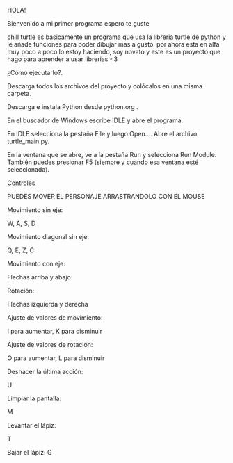 HOLA!

Bienvenido a mi primer programa espero te guste

chill turtle es basicamente un programa que usa la libreria turtle de python y le añade funciones para poder dibujar mas a gusto. por ahora esta en alfa muy poco a poco lo estoy haciendo, soy novato y este es un proyecto que hago para aprender a usar librerias <3

¿Cómo ejecutarlo?.

Descarga todos los archivos del proyecto y colócalos en una misma carpeta.

Descarga e instala Python desde python.org
.

En el buscador de Windows escribe IDLE y abre el programa.

En IDLE selecciona la pestaña File y luego Open.... Abre el archivo turtle_main.py.

En la ventana que se abre, ve a la pestaña Run y selecciona Run Module.
También puedes presionar F5 (siempre y cuando esa ventana esté seleccionada).


Controles

PUEDES MOVER EL PERSONAJE ARRASTRANDOLO CON EL MOUSE

Movimiento sin eje:

W, A, S, D

Movimiento diagonal sin eje:

Q, E, Z, C

Movimiento con eje:

Flechas arriba y abajo

Rotación:

Flechas izquierda y derecha

Ajuste de valores de movimiento:

I para aumentar, K para disminuir

Ajuste de valores de rotación:

O para aumentar, L para disminuir

Deshacer la última acción:

U

Limpiar la pantalla:

M

Levantar el lápiz:

T

Bajar el lápiz:
G

